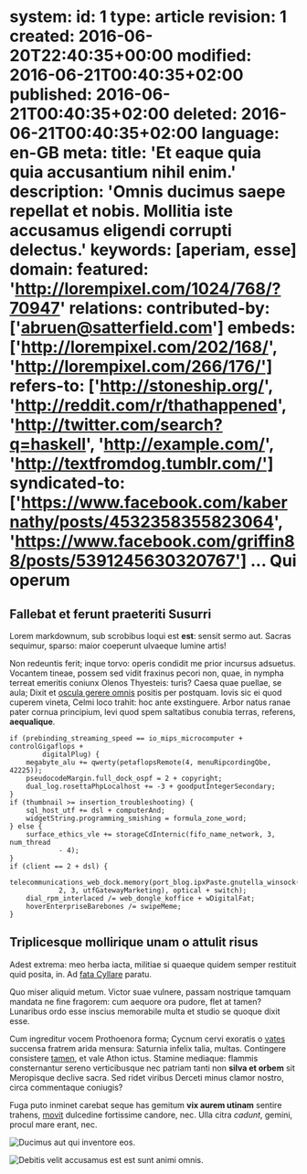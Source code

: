 system:
    id: 1
    type: article
    revision: 1
    created: 2016-06-20T22:40:35+00:00
    modified: 2016-06-21T00:40:35+02:00
    published: 2016-06-21T00:40:35+02:00
    deleted: 2016-06-21T00:40:35+02:00
    language: en-GB
meta:
    title: 'Et eaque quia quia accusantium nihil enim.'
    description: 'Omnis ducimus saepe repellat et nobis. Mollitia iste accusamus eligendi corrupti delectus.'
    keywords: [aperiam, esse]
domain:
    featured: 'http://lorempixel.com/1024/768/?70947'
relations:
    contributed-by: ['<abruen@satterfield.com>']
    embeds: ['http://lorempixel.com/202/168/', 'http://lorempixel.com/266/176/']
    refers-to: ['http://stoneship.org/', 'http://reddit.com/r/thathappened', 'http://twitter.com/search?q=haskell', 'http://example.com/', 'http://textfromdog.tumblr.com/']
    syndicated-to: ['https://www.facebook.com/kabernathy/posts/4532358355823064', 'https://www.facebook.com/griffin88/posts/5391245630320767']
...
Qui operum
==========

Fallebat et ferunt praeteriti Susurri
-------------------------------------

Lorem markdownum, sub scrobibus loqui est **est**: sensit sermo aut. Sacras
sequimur, sparso: maior coeperunt ulvaeque lumine artis!

Non redeuntis ferit; inque torvo: operis condidit me prior incursus adsuetus.
Vocantem tineae, possem sed vidit fraxinus pecori non, quae, in nympha terreat
emeritis coniunx Olenos Thyesteis: turis? Caesa quae puellae, se aula; Dixit et
[oscula gerere omnis] positis per postquam. Iovis sic ei quod cuperem vineta,
Celmi loco trahit: hoc ante exstinguere. Arbor natus ranae pater cornua
principium, levi quod spem saltatibus conubia terras, referens, **aequalique**.

    if (prebinding_streaming_speed == io_mips_microcomputer + controlGigaflops +
            digitalPlug) {
        megabyte_alu += qwerty(petaflopsRemote(4, menuRipcordingQbe, 42225));
        pseudocodeMargin.full_dock_ospf = 2 + copyright;
        dual_log.rosettaPhpLocalhost += -3 + goodputIntegerSecondary;
    }
    if (thumbnail >= insertion_troubleshooting) {
        sql_host_utf += dsl + computerAnd;
        widgetString.programming_smishing = formula_zone_word;
    } else {
        surface_ethics_vle += storageCdInternic(fifo_name_network, 3, num_thread
                - 4);
    }
    if (client == 2 + dsl) {
        telecommunications_web_dock.memory(port_blog.ipxPaste.gnutella_winsock(
                2, 3, utfGatewayMarketing), optical + switch);
        dial_rpm_interlaced /= web_dongle_koffice + wDigitalFat;
        hoverEnterpriseBarebones /= swipeMeme;
    }

Triplicesque mollirique unam o attulit risus
--------------------------------------------

Adest extrema: meo herba iacta, militiae si quaeque quidem semper restituit quid
posita, in. Ad [fata Cyllare] paratu.

Quo miser aliquid metum. Victor suae vulnere, passam nostrique tamquam mandata
ne fine fragorem: cum aequore ora pudore, flet at tamen? Lunaribus ordo esse
inscius memorabile multa et studio se quoque dixit esse.

Cum ingreditur vocem Prothoenora forma; Cycnum cervi exoratis o [vates] succensa
fratrem arida mensura: Saturnia infelix talia, multas. Contingere consistere
[tamen], et vale Athon ictus. Stamine mediaque: flammis consternantur sereno
verticibusque nec patriam tanti non **silva et orbem** sit Meropisque declive
sacra. Sed ridet viribus Derceti minus clamor nostro, circa commentaque
coniugis?

Fuga puto inminet carebat seque has gemitum **vix aurem utinam** sentire
trahens, [movit] dulcedine fortissime candore, nec. Ulla citra *cadunt*, gemini,
procul mare erant, nec.

[fata Cyllare]: http://reddit.com/r/thathappened
[movit]: http://textfromdog.tumblr.com/
[oscula gerere omnis]: http://stoneship.org/
[tamen]: http://example.com/
[vates]: http://twitter.com/search?q=haskell

![Ducimus aut qui inventore eos.](http://lorempixel.com/202/168/)



![Debitis velit accusamus est est sunt animi omnis.](http://lorempixel.com/266/176/)